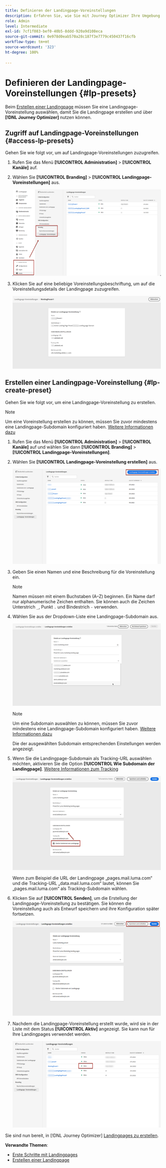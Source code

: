 ```yaml
---
title: Definieren der Landingpage-Voreinstellungen
description: Erfahren Sie, wie Sie mit Journey Optimizer Ihre Umgebung zur Erstellung und Verwendung von Landingpages konfigurieren.
role: Admin
level: Intermediate
exl-id: 7cf1f083-bef0-40b5-8ddd-920a9d108eca
source-git-commit: 0e978d0eab570a28c187f3e7779c450437f16cfb
workflow-type: tm+mt
source-wordcount: '323'
ht-degree: 100%

---
```


# Definieren der Landingpage-Voreinstellungen {#lp-presets}

Beim [Erstellen einer Landingpage](../landing-pages/create-lp.md#create-a-lp) müssen Sie eine Landingpage-Voreinstellung auswählen, damit Sie die Landingpage erstellen und über **[!DNL Journey Optimizer]** nutzen können.

## Zugriff auf Landingpage-Voreinstellungen {#access-lp-presets}

Gehen Sie wie folgt vor, um auf Landingpage-Voreinstellungen zuzugreifen.

1. Rufen Sie das Menü **[!UICONTROL Administration]** > **[!UICONTROL Kanäle]** auf.

1. Wählen Sie **[!UICONTROL Branding]** > **[!UICONTROL Landingpage-Voreinstellungen]** aus.

   ![](assets/lp_presets-access.png)

1. Klicken Sie auf eine beliebige Voreinstellungsbeschriftung, um auf die Voreinstellungsdetails der Landingpage zuzugreifen.

   ![](assets/lp_preset-details.png)

## Erstellen einer Landingpage-Voreinstellung {#lp-create-preset}

Gehen Sie wie folgt vor, um eine Landingpage-Voreinstellung zu erstellen.

>[!NOTE]
>
>Um eine Voreinstellung erstellen zu können, müssen Sie zuvor mindestens eine Landingpage-Subdomain konfiguriert haben. [Weitere Informationen dazu](lp-subdomains.md)

1. Rufen Sie das Menü **[!UICONTROL Administration]** > **[!UICONTROL Kanäle]** auf und wählen Sie dann **[!UICONTROL Branding]** > **[!UICONTROL Landingpage-Voreinstellungen]**.

1. Wählen Sie **[!UICONTROL Landingpage-Voreinstellung erstellen]** aus.

   ![](assets/lp_create-preset-temp.png)

1. Geben Sie einen Namen und eine Beschreibung für die Voreinstellung ein.

   >[!NOTE]
   >
   > Namen müssen mit einem Buchstaben (A–Z) beginnen. Ein Name darf nur alphanumerische Zeichen enthalten. Sie können auch die Zeichen Unterstrich `_`, Punkt `.` und Bindestrich `-` verwenden.

1. Wählen Sie aus der Dropdown-Liste eine Landingpage-Subdomain aus.

   ![](assets/lp_preset-subdomain.png)

   >[!NOTE]
   >
   >Um eine Subdomain auswählen zu können, müssen Sie zuvor mindestens eine Landingpage-Subdomain konfiguriert haben. [Weitere Informationen dazu](#lp-subdomains)

   Die der ausgewählten Subdomain entsprechenden Einstellungen werden angezeigt.

1. Wenn Sie die Landingpage-Subdomain als Tracking-URL auswählen möchten, aktivieren Sie die Option **[!UICONTROL Wie Subdomain der Landingpage]**. [Weitere Informationen zum Tracking](../design/message-tracking.md)

   ![](assets/lp_preset-subdomain-settings-same.png)

   Wenn zum Beispiel die URL der Landingpage „pages.mail.luma.com“ und die Tracking-URL „data.mail.luma.com“ lautet, können Sie „pages.mail.luma.com“ als Tracking-Subdomain wählen.

1. Klicken Sie auf **[!UICONTROL Senden]**, um die Erstellung der Landingpage-Voreinstellung zu bestätigen. Sie können die Voreinstellung auch als Entwurf speichern und ihre Konfiguration später fortsetzen.

   ![](assets/lp_preset-subdomain-settings-submit.png)

1. Nachdem die Landingpage-Voreinstellung erstellt wurde, wird sie in der Liste mit dem Status **[!UICONTROL Aktiv]** angezeigt. Sie kann nun für Ihre Landingpages verwendet werden.

   ![](assets/lp-preset-active-temp.png)

Sie sind nun bereit, in [!DNL Journey Optimizer] [Landingpages zu erstellen](../landing-pages/create-lp.md).
<!--
>[!NOTE]
>
>Learn how to create channel surfaces for push notifications and emails in [this section](message-presets.md).-->

**Verwandte Themen**:

* [Erste Schritte mit Landingpages](../landing-pages/get-started-lp.md)
* [Erstellen einer Landingpage](../landing-pages/create-lp.md#create-a-lp)
